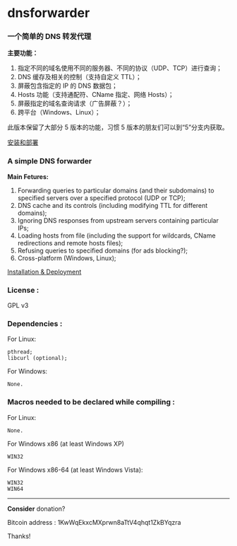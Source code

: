 dnsforwarder
============

### 一个简单的 DNS 转发代理

**主要功能：**

1. 指定不同的域名使用不同的服务器、不同的协议（UDP、TCP）进行查询；
2. DNS 缓存及相关的控制（支持自定义 TTL）；
3. 屏蔽包含指定的 IP 的 DNS 数据包；
4. Hosts 功能（支持通配符、CName 指定、网络 Hosts）；
5. 屏蔽指定的域名查询请求（广告屏蔽？）；
6. 跨平台（Windows、Linux）；

此版本保留了大部分 5 版本的功能，习惯 5 版本的朋友们可以到“5”分支内获取。

[安装和部署](https://github.com/holmium/dnsforwarder/wiki/安装和部署-%7C-Deployment)

### A simple DNS forwarder

**Main Fetures:**

1. Forwarding queries to particular domains (and their subdomains) to specified servers over a specified protocol (UDP or TCP);
2. DNS cache and its controls (including modifying TTL for different domains);
3. Ignoring DNS responses from upstream servers containing particular IPs;
4. Loading hosts from file (including the support for wildcards, CName redirections and remote hosts files);
5. Refusing queries to specified domains (for ads blocking?);
6. Cross-platform (Windows, Linux);

[Installation & Deployment](https://github.com/holmium/dnsforwarder/wiki/安装和部署-%7C-Deployment#versions)

### License :
GPL v3

### Dependencies :

  For Linux:

    pthread;
    libcurl (optional);

  For Windows:

    None.

### Macros needed to be declared while compiling :

  For Linux:

    None.

  For Windows x86 (at least Windows XP)

    WIN32

  For Windows x86-64 (at least Windows Vista):

    WIN32
    WIN64
- - -
**Consider** donation?

Bitcoin address : 1KwWqEkxcMXprwn8aTtV4qhqt1ZkBYqzra

Thanks!
